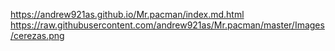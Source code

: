 https://andrew921as.github.io/Mr.pacman/index.md.html
https://raw.githubusercontent.com/andrew921as/Mr.pacman/master/Images/cerezas.png
